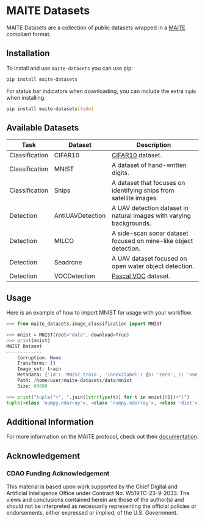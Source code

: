 # MAITE Datasets

MAITE Datasets are a collection of public datasets wrapped in a [MAITE](https://mit-ll-ai-technology.github.io/maite/) compliant format.

## Installation

To install and use `maite-datasets` you can use pip:

```bash
pip install maite-datasets
```

For status bar indicators when downloading, you can include the extra `tqdm` when installing:

```bash
pip install maite-datasets[tqdm]
```

## Available Datasets

| Task           | Dataset          | Description                                                         |
|----------------|------------------|---------------------------------------------------------------------|
| Classification | CIFAR10          | [CIFAR10](https://www.cs.toronto.edu/~kriz/cifar.html) dataset.     |
| Classification | MNIST            | A dataset of hand-written digits.                                   |
| Classification | Ships            | A dataset that focuses on identifying ships from satellite images.  |
| Detection      | AntiUAVDetection | A UAV detection dataset in natural images with varying backgrounds. |
| Detection      | MILCO            | A side-scan sonar dataset focused on mine-like object detection.    |
| Detection      | Seadrone         | A UAV dataset focused on open water object detection.               |
| Detection      | VOCDetection     | [Pascal VOC](http://host.robots.ox.ac.uk/pascal/VOC/) dataset.      |

## Usage

Here is an example of how to import MNIST for usage with your workflow.

```python
>>> from maite_datasets.image_classification import MNIST

>>> mnist = MNIST(root="data", download=True)
>>> print(mnist)
MNIST Dataset
-------------
    Corruption: None
    Transforms: []
    Image_set: train
    Metadata: {'id': 'MNIST_train', 'index2label': {0: 'zero', 1: 'one', 2: 'two', 3: 'three', 4: 'four', 5: 'five', 6: 'six', 7: 'seven', 8: 'eight', 9: 'nine'}, 'split': 'train'}
    Path: /home/user/maite-datasets/data/mnist
    Size: 60000

>>> print("tuple("+", ".join([str(type(t)) for t in mnist[0]])+")")
tuple(<class 'numpy.ndarray'>, <class 'numpy.ndarray'>, <class 'dict'>)
```

## Additional Information

For more information on the MAITE protocol, check out their [documentation](https://mit-ll-ai-technology.github.io/maite/).

## Acknowledgement

### CDAO Funding Acknowledgement

This material is based upon work supported by the Chief Digital and Artificial
Intelligence Office under Contract No. W519TC-23-9-2033. The views and
conclusions contained herein are those of the author(s) and should not be
interpreted as necessarily representing the official policies or endorsements,
either expressed or implied, of the U.S. Government.
